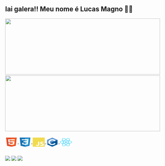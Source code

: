 ## Iai galera!! Meu nome é Lucas Magno 👩‍🚀 
<div>
    <a href="https://github.com/lucasmgn">
        <img height="180em" width="500em"
            src="https://github-readme-stats.vercel.app/api?username=lucasmgn&show_icons=true&theme=chartreuse-dark&include_all_commits=true&count_private=true" />
        <img height="180em" width="500em"
            src="https://github-readme-stats.vercel.app/api/top-langs/?username=lucasmgn&layout=compact&langs_count=7&theme=chartreuse-dark" />
</div>
 
 <div style="display: inline_block"><br>
      <img align="center" alt="Lucas-HTML" height="30" width="40"
        src="https://raw.githubusercontent.com/devicons/devicon/master/icons/html5/html5-original.svg">
      <img align="center" alt="Lucas-CSS" height="30" width="40"
        src="https://raw.githubusercontent.com/devicons/devicon/master/icons/css3/css3-original.svg">
    <img align="center" alt="Lucas-Js" height="30" width="40"
        src="https://raw.githubusercontent.com/devicons/devicon/master/icons/javascript/javascript-plain.svg">
    <img align="center" alt="Lucas-C" height="30" width="40"
       src="https://raw.githubusercontent.com/devicons/devicon/master/icons/c/c-original.svg">
    <img align="center" alt="Lucas-React" height="30" width="40"
        src="https://raw.githubusercontent.com/devicons/devicon/master/icons/react/react-original.svg">

</div>
 
 
##

<div>
    <a href="https://www.instagram.com/lucas_magno26/" target="_blank"><img
            src="https://img.shields.io/badge/-Instagram-%23E4405F?style=for-the-badge&logo=instagram&logoColor=white"
            target="_blank"></a>
    <a href="mailto:lucasmagno695@gmail.com"><img
            src="https://img.shields.io/badge/Gmail-D14836?style=for-the-badge&logo=gmail&logoColor=white"
            target="_blank"></a>
    <a href="https://www.linkedin.com/in/lucas-magno-454aa8204/" target="_blank"><img
            src="https://img.shields.io/badge/-LinkedIn-%230077B5?style=for-the-badge&logo=linkedin&logoColor=white"
            target="_blank"></a>
 
</div>

 
